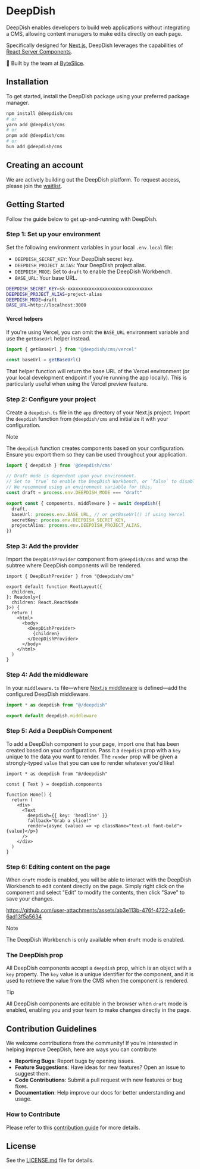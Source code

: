 # DeepDish

DeepDish enables developers to build web applications without integrating a CMS, allowing content managers to make edits directly on each page.

Specifically designed for [Next.js](https://nextjs.org/), DeepDish leverages the capabilities of [React Server Components](https://react.dev/reference/rsc/server-components).

🍕 Built by the team at [ByteSlice](https://byteslice.co).

## Installation

To get started, install the DeepDish package using your preferred package manager.

```sh
npm install @deepdish/cms
# or
yarn add @deepdish/cms
# or
pnpm add @deepdish/cms
# or
bun add @deepdish/cms
```

## Creating an account

We are actively building out the DeepDish platform. To request access, please join the [waitlist](https://www.deepdish.app).

## Getting Started

Follow the guide below to get up-and-running with DeepDish.

### Step 1: Set up your environment

Set the following environment variables in your local `.env.local` file:

- `DEEPDISH_SECRET_KEY`: Your DeepDish secret key.
- `DEEPDISH_PROJECT_ALIAS`: Your DeepDish project alias.
- `DEEPDISH_MODE`: Set to `draft` to enable the DeepDish Workbench.
- `BASE_URL`: Your base URL.

```sh
DEEPDISH_SECRET_KEY=sk-xxxxxxxxxxxxxxxxxxxxxxxxxxxxxxxx
DEEPDISH_PROJECT_ALIAS=project-alias
DEEPDISH_MODE=draft
BASE_URL=http://localhost:3000
```

#### Vercel helpers

If you're using Vercel, you can omit the `BASE_URL` environment variable and use the `getBaseUrl` helper instead.

```ts
import { getBaseUrl } from "@deepdish/cms/vercel"

const baseUrl = getBaseUrl()
```

That helper function will return the base URL of the Vercel environment (or your local development endpoint if you're running the app locally). This is particularly useful when using the Vercel preview feature.

### Step 2: Configure your project

Create a `deepdish.ts` file in the `app` directory of your Next.js project. Import the `deepdish` function from `@deepdish/cms` and initialize it with your configuration.

> [!Note]
> The `deepdish` function creates components based on your configuration. Ensure you export them so they can be used throughout your application.

```ts
import { deepdish } from '@deepdish/cms'

// Draft mode is dependent upon your environment.
// Set to `true` to enable the DeepDish Workbench, or `false` to disable it.
// We recommend using an environment variable for this.
const draft = process.env.DEEPDISH_MODE === "draft"

export const { components, middleware } = await deepdish({
  draft,
  baseUrl: process.env.BASE_URL, // or getBaseUrl() if using Vercel
  secretKey: process.env.DEEPDISH_SECRET_KEY,
  projectAlias: process.env.DEEPDISH_PROJECT_ALIAS,
})
```

### Step 3: Add the provider

Import the `DeepDishProvider` component from `@deepdish/cms` and wrap the subtree where DeepDish components will be rendered.

```tsx
import { DeepDishProvider } from "@deepdish/cms"

export default function RootLayout({
  children,
}: Readonly<{
  children: React.ReactNode
}>) {
  return (
    <html>
      <body>
        <DeepDishProvider>
          {children}
        </DeepDishProvider>
      </body>
    </html>
  )
}
```

### Step 4: Add the middleware

In your `middleware.ts` file—where [Next.js middleware](https://nextjs.org/docs/app/building-your-application/routing/middleware) is defined—add the configured DeepDish middleware.

```ts
import * as deepdish from "@/deepdish"

export default deepdish.middleware
```

### Step 5: Add a DeepDish Component

To add a DeepDish component to your page, import one that has been created based on your configuration. Pass it a `deepdish` prop with a `key` unique to the data you want to render. The `render` prop will be given a strongly-typed `value` that you can use to render whatever you'd like!

```tsx
import * as deepdish from "@/deepdish"

const { Text } = deepdish.components

function Home() {
  return (
    <div>
      <Text
        deepdish={{ key: 'headline' }}
        fallback="Grab a slice!"
        render={async (value) => <p className="text-xl font-bold">{value}</p>}
      />
    </div>
  )
}
```

### Step 6: Editing content on the page

When `draft` mode is enabled, you will be able to interact with the DeepDish Workbench to edit content directly on the page.
Simply right click on the component and select "Edit" to modify the contents, then click "Save" to save your changes.

https://github.com/user-attachments/assets/ab3e113b-476f-4722-a4e6-6ad13f5a5634

> [!Note]
> The DeepDish Workbench is only available when `draft` mode is enabled.

### The DeepDish prop

All DeepDish components accept a `deepdish` prop, which is an object with a `key` property.
The `key` value is a unique identifier for the component, and it is used to retrieve the value from the CMS when the component is rendered.

> [!TIP]
> All DeepDish components are editable in the browser when `draft` mode is enabled, enabling you and your team to make changes directly in the page.

## Contribution Guidelines

We welcome contributions from the community! If you're interested in helping improve DeepDish, here are ways you can contribute:

- **Reporting Bugs**: Report bugs by opening issues.
- **Feature Suggestions**: Have ideas for new features? Open an issue to suggest them.
- **Code Contributions**: Submit a pull request with new features or bug fixes.
- **Documentation**: Help improve our docs for better understanding and usage.

### How to Contribute

Please refer to this [contribution guide](./CONTRIBUTE.md) for more details.

## License

See the [LICENSE.md](LICENSE.md) file for details.
